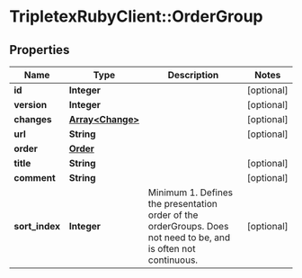 # TripletexRubyClient::OrderGroup

## Properties
Name | Type | Description | Notes
------------ | ------------- | ------------- | -------------
**id** | **Integer** |  | [optional] 
**version** | **Integer** |  | [optional] 
**changes** | [**Array&lt;Change&gt;**](Change.md) |  | [optional] 
**url** | **String** |  | [optional] 
**order** | [**Order**](Order.md) |  | 
**title** | **String** |  | [optional] 
**comment** | **String** |  | [optional] 
**sort_index** | **Integer** | Minimum 1. Defines the presentation order of the orderGroups. Does not need to be, and is often not continuous. | [optional] 


